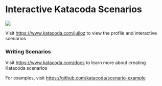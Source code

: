 # Interactive Katacoda Scenarios

[![](http://shields.katacoda.com/katacoda/julioz/count.svg)](https://www.katacoda.com/julioz "Get your profile on Katacoda.com")

Visit https://www.katacoda.com/julioz to view the profile and interactive scenarios

### Writing Scenarios
Visit https://www.katacoda.com/docs to learn more about creating Katacoda scenarios

For examples, visit https://github.com/katacoda/scenario-example
